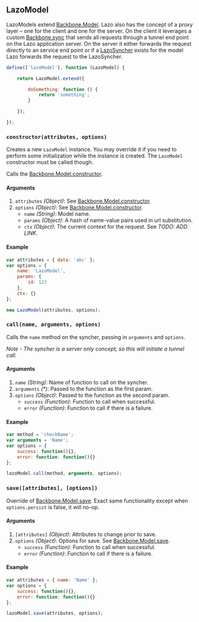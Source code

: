 ## LazoModel

LazoModels extend [Backbone.Model](http://backbonejs.org/#Model). Lazo also has the concept of a proxy
layer – one for the client and one for the server. On the client it leverages a custom
[Backbone.sync](http://backbonejs.org/#Sync) that sends all requests through a tunnel end
point on the Lazo application server. On the server it either forwards the request directly
to an service end point or if a [LazoSyncher](LazoSyncher.md) exists for the model Lazo forwards
the request to the LazoSyncher.


```js
define(['lazoModel'], function (LazoModel) {

    return LazoModel.extend({

        doSomething: function () {
            return 'something';
        }

    });

});
```

### `constructor(attributes, options)`

Creates a new `LazoModel` instance.
You may override it if you need to perform some initialization while the instance is created.
The `LazoModel` constructor must be called though.

Calls the [Backbone.Model.constructor](http://backbonejs.org/#Model-constructor).

#### Arguments
1. `attributes` *(Object)*: See [Backbone.Model.constructor](http://backbonejs.org/#Model-constructor).
1. `options` *(Object)*: See [Backbone.Model.constructor](http://backbonejs.org/#Model-constructor).
    - `name` *(String)*: Model name.
    - `params` *(Object)*: A hash of name-value pairs used in url substitution.
    - `ctx` *(Object)*: The current context for the request. See *TODO: ADD LINK*.

#### Example
```js
var attributes = { data: 'abc' };
var options = {
    name: 'LazoModel',
    params: {
        id: 123
    },
    ctx: {}
};

new LazoModel(attributes, options);
```


### `call(name, arguments, options)`

Calls the `name` method on the syncher, passing in `arguments` and `options`.

*Note - The syncher is a server only concept, so this will initiate a tunnel call.*

#### Arguments
1. `name` *(String)*: Name of function to call on the syncher.
1. `arguments` *(&#42;)*: Passed to the function as the first param.
1. `options` *(Object)*: Passed to the function as the second param.
    - `success` *(Function)*: Function to call when successful.
    - `error` *(Function)*: Function to call if there is a failure.

#### Example
```js
var method = 'checkName';
var arguments = 'Name';
var options = {
    success: function(){},
    error: function: function(){}
};

lazoModel.call(method, arguments, options);
```


### `save([attributes], [options])`

Override of [Backbone.Model.save](http://backbonejs.org/#Model-save).
Exact same functionality except when `options.persist` is false, it will no-op.

#### Arguments
1. `[attributes]` *(Object)*: Attributes to change prior to save.
1. `options` *(Object)*: Options for save. See [Backbone.Model.save](http://backbonejs.org/#Model-save).
    - `success` *(Function)*: Function to call when successful.
    - `error` *(Function)*: Function to call if there is a failure.

#### Example
```js
var attributes = { name: 'Name' };
var options = {
    success: function(){},
    error: function: function(){}
};

lazoModel.save(attributes, options);
```

